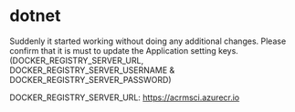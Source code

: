 # dotnet

Suddenly it started working without doing any additional changes. 
Please confirm that it is must to update the Application setting keys. 
(DOCKER_REGISTRY_SERVER_URL, DOCKER_REGISTRY_SERVER_USERNAME & DOCKER_REGISTRY_SERVER_PASSWORD)

DOCKER_REGISTRY_SERVER_URL: https://acrmsci.azurecr.io

